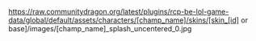 https://raw.communitydragon.org/latest/plugins/rcp-be-lol-game-data/global/default/assets/characters/[champ_name]/skins/[skin_[id] or base]/images/[champ_name]_splash_uncentered_0.jpg 
